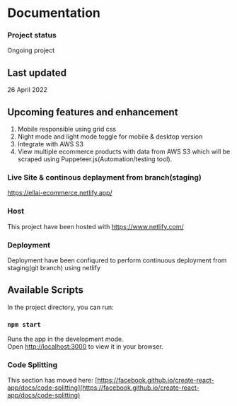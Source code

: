 # Documentation

### Project status
Ongoing project

## Last updated
26 April 2022 

## Upcoming features and enhancement
1. Mobile responsible using grid css
2. Night mode and light mode toggle for mobile & desktop version
3. Integrate with AWS S3 
4. View multiple ecommerce products with data from AWS S3 which will be scraped using Puppeteer.js(Automation/testing tool). 

### Live Site & continous deplayment from branch(staging)
https://ellai-ecommerce.netlify.app/

### Host

This project have been hosted with https://www.netlify.com/

### Deployment

Deployment have been confiqured to perform continuous deployment from staging(git branch) using netlify


## Available Scripts

In the project directory, you can run:

### `npm start`

Runs the app in the development mode.\
Open [http://localhost:3000](http://localhost:3000) to view it in your browser.


### Code Splitting

This section has moved here: [https://facebook.github.io/create-react-app/docs/code-splitting](https://facebook.github.io/create-react-app/docs/code-splitting)


